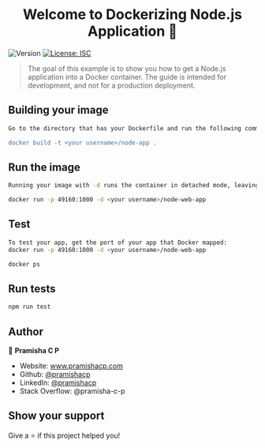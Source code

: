 <h1 align="center">Welcome to Dockerizing Node.js Application 👋</h1>
<p>
  <img alt="Version" src="https://img.shields.io/badge/version-1.0.0-blue.svg?cacheSeconds=2592000" />
  <a href="#" target="_blank">
    <img alt="License: ISC" src="https://img.shields.io/badge/License-ISC-yellow.svg" />
  </a>
</p>

> The goal of this example is to show you how to get a Node.js application into a Docker container. The guide is intended for development, and not for a production deployment. 

## Building your image

```sh
Go to the directory that has your Dockerfile and run the following command to build the Docker image. The -t flag lets you tag your image so it's easier to find later using the docker images command:

docker build -t <your username>/node-app .

```
## Run the image

```sh
Running your image with -d runs the container in detached mode, leaving the container running in the background. The -p flag redirects a public port to a private port inside the container. Run the image you previously built:

docker run -p 49160:1000 -d <your username>/node-web-app

```
## Test

```sh
To test your app, get the port of your app that Docker mapped:
docker run -p 49160:1000 -d <your username>/node-web-app

docker ps

```

## Run tests

```sh
npm run test
```

## Author

👤 **Pramisha C P**

* Website: www.pramishacp.com
* Github: [@pramishacp](https://github.com/pramishacp)
* LinkedIn: [@pramishacp](https://linkedin.com/in/pramishacp)
* Stack Overflow: @pramisha-c-p

## Show your support

Give a ⭐️ if this project helped you!
